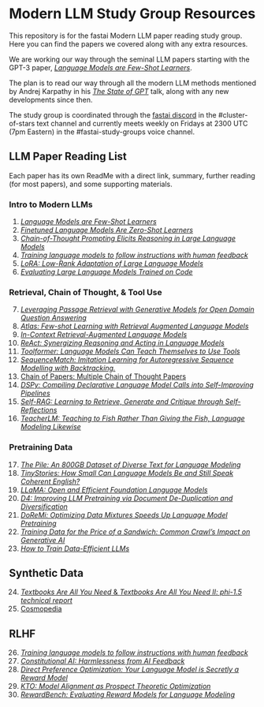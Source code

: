 # Modern LLM Study Group Resources

This repository is for the fastai Modern LLM paper reading study group. Here you can find the papers we covered along with any extra resources.

We are working our way through the seminal LLM papers starting with the GPT-3 paper, [*Language Models are Few-Shot Learners*](https://arxiv.org/abs/2005.14165).

The plan is to read our way through all the modern LLM methods mentioned by Andrej Karpathy in his [*The State of GPT*](https://www.youtube.com/watch?v=bZQun8Y4L2A) talk, along with any new developments since then.

The study group is coordinated through the [fastai discord](https://forums.fast.ai/t/discord-live-coding-details/75370) in the #cluster-of-stars text channel and currently meets weekly on Fridays at 2300 UTC (7pm Eastern) in the #fastai-study-groups voice channel.

## LLM Paper Reading List

Each paper has its own ReadMe with a direct link, summary, further reading (for most papers), and some supporting materials.

### Intro to Modern LLMs

1. [*Language Models are Few-Shot Learners*](paper_01/ReadMe.md)
2. [*Finetuned Language Models Are Zero-Shot Learners*](paper_02/ReadMe.md)
3. [*Chain-of-Thought Prompting Elicits Reasoning in Large Language Models*](paper_03/ReadMe.md)
4. [*Training language models to follow instructions with human feedback*](paper_04/ReadMe.md)
5. [*LoRA: Low-Rank Adaptation of Large Language Models*](paper_05/ReadMe.md)
6. [*Evaluating Large Language Models Trained on Code*](paper_06/ReadMe.md)

### Retrieval, Chain of Thought, & Tool Use

7. [*Leveraging Passage Retrieval with Generative Models for Open Domain Question Answering*](paper_07/ReadMe.md)
8. [*Atlas: Few-shot Learning with Retrieval Augmented Language Models*](paper_08/ReadMe.md)
9. [*In-Context Retrieval-Augmented Language Models*](paper_09/ReadMe.md)
10. [*ReAct: Synergizing Reasoning and Acting in Language Models*](paper_10/ReadMe.md)
11. [*Toolformer: Language Models Can Teach Themselves to Use Tools*](paper_11/ReadMe.md)
12. [*SequenceMatch: Imitation Learning for Autoregressive Sequence Modelling with Backtracking.*](paper_12/ReadMe.md)
13. [Chain of Papers: Multiple Chain of Thought Papers](paper_13/ReadMe.md)
14. [*DSPy: Compiling Declarative Language Model Calls into Self-Improving Pipelines*](paper_14/ReadMe.md)
15. [*Self-RAG: Learning to Retrieve, Generate and Critique through Self-Reflections*](paper_15/ReadMe.md)
16. [*TeacherLM: Teaching to Fish Rather Than Giving the Fish, Language Modeling Likewise*](paper_16/ReadMe.md)

### Pretraining Data

17. [*The Pile: An 800GB Dataset of Diverse Text for Language Modeling*](paper_17/ReadMe.md)
18. [*TinyStories: How Small Can Language Models Be and Still Speak Coherent English?*](paper_18/ReadMe.md)
19. [*LLaMA: Open and Efficient Foundation Language Models*](paper_19/ReadMe.md)
20. [*D4: Improving LLM Pretraining via Document De-Duplication and Diversification*](paper_20/ReadMe.md)
21. [*DoReMi: Optimizing Data Mixtures Speeds Up Language Model Pretraining*](paper_21/ReadMe.md)
22. [*Training Data for the Price of a Sandwich: Common Crawl’s Impact on Generative AI*](paper_22/ReadMe.md)
23. [*How to Train Data-Efficient LLMs*](paper_23/ReadMe.md)

## Synthetic Data

24. [*Textbooks Are All You Need* & *Textbooks Are All You Need II: phi-1.5 technical report*](paper_24/ReadMe.md)
25. [Cosmopedia](paper_25/ReadMe.md)

## RLHF

26. [*Training language models to follow instructions with human feedback*](paper_26/ReadMe.md)
27. [*Constitutional AI: Harmlessness from AI Feedback*](paper_27/ReadMe.md)
28. [*Direct Preference Optimization: Your Language Model is Secretly a Reward Model*](paper_28/ReadMe.md)
29. [*KTO: Model Alignment as Prospect Theoretic Optimization*](paper_29/ReadMe.md)
30. [*RewardBench: Evaluating Reward Models for Language Modeling*](paper_30/ReadMe.md)